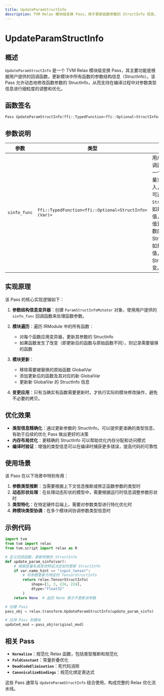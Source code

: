 ```yaml
---
title: UpdateParamStructInfo
description: TVM Relax 模块级变换 Pass，用于更新函数参数的 StructInfo 信息。
---
```


# UpdateParamStructInfo

## 概述

`UpdateParamStructInfo` 是一个 TVM Relax 模块级变换 Pass，其主要功能是根据用户提供的回调函数，更新模块中所有函数的参数结构信息（StructInfo）。该 Pass 允许动态地修改函数参数的 StructInfo，从而支持在编译过程中对参数类型信息进行细粒度的调整和优化。

## 函数签名

```cpp
Pass UpdateParamStructInfo(ffi::TypedFunction<ffi::Optional<StructInfo>(Var)> sinfo_func)
```

## 参数说明

| 参数 | 类型 | 描述 |
|------|------|------|
| `sinfo_func` | `ffi::TypedFunction<ffi::Optional<StructInfo>(Var)>` | 用户提供的回调函数，接受一个 `Var`（变量）作为输入，返回一个可选的 `StructInfo`。如果返回非空值，则使用该值更新对应参数的 StructInfo；如果返回空值，则保持原 StructInfo 不变。 |

## 实现原理

该 Pass 的核心实现逻辑如下：

1. **参数结构信息变异器**：创建 `ParamStructInfoMutator` 对象，使用用户提供的 `sinfo_func` 回调函数来处理函数参数。

2. **模块遍历**：遍历 IRModule 中的所有函数：
   - 对每个函数应用变异器，更新其参数的 StructInfo
   - 如果函数发生了改变（即更新后的函数与原始函数不同），则记录需要替换的函数

3. **模块更新**：
   - 移除需要被替换的原始函数 GlobalVar
   - 添加更新后的函数及其对应的新 GlobalVar
   - 更新新 GlobalVar 的 StructInfo 信息

4. **变更应用**：只有当确实有函数需要更新时，才执行实际的模块修改操作，避免不必要的拷贝。

## 优化效果

- **类型信息精确化**：通过更新参数的 StructInfo，可以提供更准确的类型信息，有助于后续的优化 Pass 做出更好的决策
- **内存布局优化**：更精确的 StructInfo 可以帮助优化内存分配和访问模式
- **编译时验证**：增强的类型信息可以在编译时捕获更多错误，提高代码的可靠性

## 使用场景

该 Pass 在以下场景中特别有用：

1. **参数类型推断**：当需要根据上下文信息推断或修正函数参数的类型时
2. **动态形状处理**：在处理动态形状的模型中，需要根据运行时信息调整参数形状时
3. **类型特化**：在特定硬件后端上，需要对参数类型进行特化优化时
4. **跨模块类型协调**：在多个模块间协调参数类型信息时

## 示例代码

```python
import tvm
from tvm import relax
from tvm.script import relax as R

# 定义回调函数，更新参数的 StructInfo
def update_param_sinfo(var):
    # 根据变量名或其他特征决定如何更新 StructInfo
    if var.name_hint == "input_tensor":
        # 将参数更新为特定的 TensorStructInfo
        return relax.TensorStructInfo(
            shape=[1, 3, 224, 224], 
            dtype="float32"
        )
    return None  # 返回 None 表示不更新该参数

# 创建 Pass
pass_obj = relax.transform.UpdateParamStructInfo(update_param_sinfo)

# 应用 Pass 到模块
updated_mod = pass_obj(original_mod)
```

## 相关 Pass

- **`Normalize`**：规范化 Relax 函数，包括类型推断和规范化
- **`FoldConstant`**：常量折叠优化
- **`DeadCodeElimination`**：死代码消除
- **`CanonicalizeBindings`**：规范化绑定表达式

这些 Pass 通常与 `UpdateParamStructInfo` 结合使用，构成完整的 Relax 优化流水线。